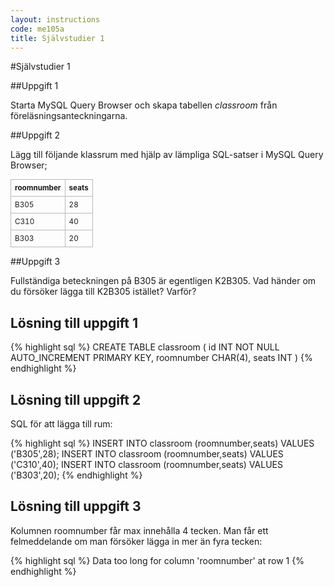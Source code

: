 ```yaml
---
layout: instructions
code: me105a
title: Självstudier 1
---
```


#Självstudier 1

##Uppgift 1

Starta MySQL Query Browser och skapa tabellen *classroom* från föreläsningsanteckningarna.

##Uppgift 2

Lägg till följande klassrum med hjälp av lämpliga SQL-satser i MySQL Query Browser;


<style>
table {border-collapse: collapse;font-size:smaller}
th, td {border: 1px solid #BBBBBB}
th, td {text-align:left}
th, td {padding: 6px;}
</style>


| roomnumber  | seats  |
|---|---|
| B305 | 28 |
| C310 | 40 |
| B303 | 20 |

##Uppgift 3

Fullständiga beteckningen på B305 är egentligen K2B305. Vad händer om du försöker lägga till K2B305 istället? Varför?

## Lösning till uppgift 1

{% highlight sql %}
CREATE TABLE classroom (
  id INT NOT NULL AUTO_INCREMENT PRIMARY KEY,
  roomnumber CHAR(4),
  seats INT
)
{% endhighlight %}## Lösning till uppgift 2
	
SQL för att lägga till rum:

{% highlight sql %}
INSERT INTO  classroom (roomnumber,seats) VALUES ('B305',28);
INSERT INTO  classroom (roomnumber,seats) VALUES ('C310',40);
INSERT INTO  classroom (roomnumber,seats) VALUES ('B303',20);
{% endhighlight %}

## Lösning till uppgift 3

Kolumnen roomnumber får max innehålla 4 tecken. Man får ett felmeddelande om man försöker lägga in mer än fyra tecken:

{% highlight sql %}
Data too long for column 'roomnumber' at row 1{% endhighlight %}

